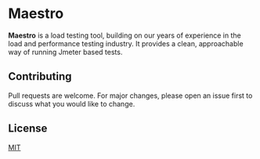 # Maestro

**Maestro** is a load testing tool, building on our years of experience in the load and performance testing industry. It provides a clean, approachable way of running Jmeter based tests.

## Contributing

Pull requests are welcome. For major changes, please open an issue first to discuss what you would like to change.

## License

[MIT](LICENSE)
